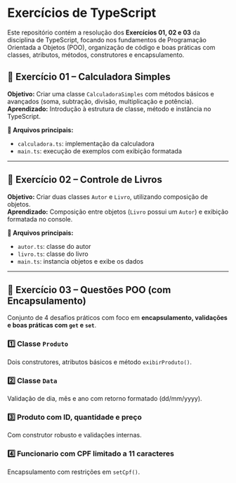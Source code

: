 # Exercícios de TypeScript
Este repositório contém a resolução dos **Exercícios 01, 02 e 03** da disciplina de TypeScript, focando nos fundamentos de Programação Orientada a Objetos (POO), organização de código e boas práticas com classes, atributos, métodos, construtores e encapsulamento.

## 📘 Exercício 01 – Calculadora Simples

**Objetivo:** Criar uma classe `CalculadoraSimples` com métodos básicos e avançados (soma, subtração, divisão, multiplicação e potência).  
**Aprendizado:** Introdução à estrutura de classe, método e instância no TypeScript.

**📄 Arquivos principais:**

- `calculadora.ts`: implementação da calculadora
- `main.ts`: execução de exemplos com exibição formatada

---

## 📘 Exercício 02 – Controle de Livros

**Objetivo:** Criar duas classes `Autor` e `Livro`, utilizando composição de objetos.  
**Aprendizado:** Composição entre objetos (`Livro` possui um `Autor`) e exibição formatada no console.

**📄 Arquivos principais:**

- `autor.ts`: classe do autor
- `livro.ts`: classe do livro
- `main.ts`: instancia objetos e exibe os dados

---

## 📘 Exercício 03 – Questões POO (com Encapsulamento)

Conjunto de 4 desafios práticos com foco em **encapsulamento, validações e boas práticas com `get` e `set`**.

### 1️⃣ Classe `Produto`  
Dois construtores, atributos básicos e método `exibirProduto()`.

### 2️⃣ Classe `Data`  
Validação de dia, mês e ano com retorno formatado (dd/mm/yyyy).

### 3️⃣ Produto com ID, quantidade e preço  
Com construtor robusto e validações internas.

### 4️⃣ Funcionario com CPF limitado a 11 caracteres  
Encapsulamento com restrições em `setCpf()`.
